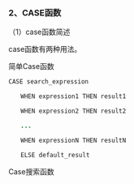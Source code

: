 ### 2、CASE函数

（1）case函数简述

case函数有两种用法。

简单Case函数

```java
CASE search_expression

　　WHEN expression1 THEN result1

　　WHEN expression2 THEN result2

　　...

　　WHEN expressionN THEN resultN

　　ELSE default_result
```

Case搜索函数

